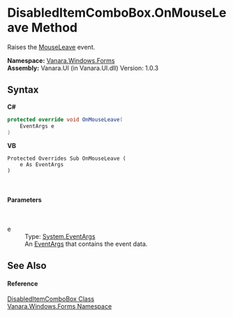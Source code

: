 # DisabledItemComboBox.OnMouseLeave Method 
 

Raises the <a href="http://msdn2.microsoft.com/en-us/library/4xe8zhc9" target="_blank">MouseLeave</a> event.

**Namespace:**&nbsp;<a href="c580cf52-4028-70db-28d0-f9b1abc03861">Vanara.Windows.Forms</a><br />**Assembly:**&nbsp;Vanara.UI (in Vanara.UI.dll) Version: 1.0.3

## Syntax

**C#**<br />
``` C#
protected override void OnMouseLeave(
	EventArgs e
)
```

**VB**<br />
``` VB
Protected Overrides Sub OnMouseLeave ( 
	e As EventArgs
)
```

<br />

#### Parameters
&nbsp;<dl><dt>e</dt><dd>Type: <a href="http://msdn2.microsoft.com/en-us/library/118wxtk3" target="_blank">System.EventArgs</a><br />An <a href="http://msdn2.microsoft.com/en-us/library/118wxtk3" target="_blank">EventArgs</a> that contains the event data.</dd></dl>

## See Also


#### Reference
<a href="521702b9-31d8-a11e-8366-a1cc513c66e3">DisabledItemComboBox Class</a><br /><a href="c580cf52-4028-70db-28d0-f9b1abc03861">Vanara.Windows.Forms Namespace</a><br />